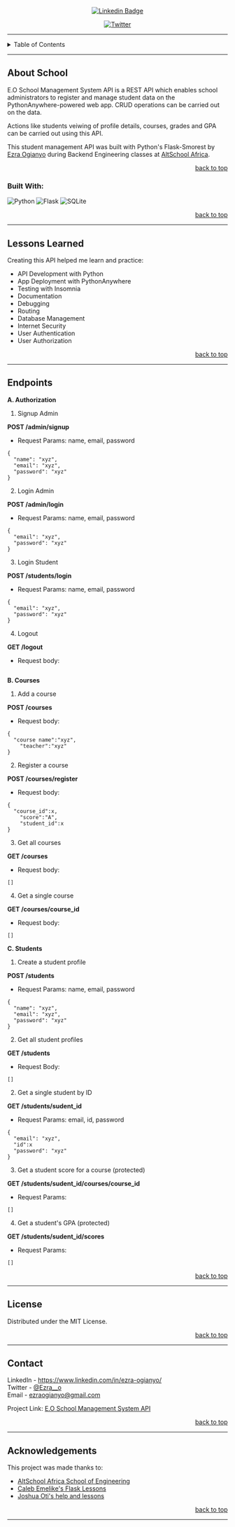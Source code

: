 <div align="center">

[![Linkedin Badge](https://img.shields.io/badge/-ezraogianyo-blue?style=for-the-badge&logo=Linkedin&logoColor=white&link=https://www.linkedin.com/in/ezra-ogianyo/)](https://www.linkedin.com/in/ezra-ogianyo/) 

  [![Twitter][twitter-shield]][twitter-url]
</div>

---

<!-- Table of Contents -->
<details>
  <summary>Table of Contents</summary>
  <ol>
    <li>
      <a href="#about-ze-school">About E.O School Management System API</a>
      <ul>
        <li><a href="#built-with">Built With</a></li>
      </ul>
    </li>
    <li><a href="#lessons-learned">Lessons Learned</a></li>
    <li><a href="#usage">Endpoints</a></li>    
    <li><a href="#license">License</a></li>
    <li><a href="#contact">Contact</a></li>
    <li><a href="#acknowledgements">Acknowledgements</a></li>
  </ol>
  <p align="right"><a href="#readme-top">back to top</a></p>
</details>

---

<!-- About the Project -->
## About  School

E.O School Management System API is a REST API which enables school administrators to register and manage student data on the PythonAnywhere-powered web app. CRUD operations can be carried out on the data.

Actions like students veiwing of profile details, courses, grades and GPA can be carried out using this API.

This student management API was built with Python's Flask-Smorest by <a href="https://www.github.com/Ezra-Git">Ezra Ogianyo</a> during Backend Engineering classes at <a href="https://altschoolafrica.com/schools/engineering">AltSchool Africa</a>.

<p align="right"><a href="#readme-top">back to top</a></p>

### Built With:

![Python][python]
![Flask][flask]
![SQLite][sqlite]

<p align="right"><a href="#readme-top">back to top</a></p>

---
<!-- Lessons from the Project -->
## Lessons Learned

Creating this API helped me learn and practice:
* API Development with Python
* App Deployment with PythonAnywhere
* Testing with Insomnia
* Documentation
* Debugging
* Routing
* Database Management
* Internet Security
* User Authentication
* User Authorization

<p align="right"><a href="#readme-top">back to top</a></p>

---

## **Endpoints**

**A. Authorization**

1. Signup Admin

**POST /admin/signup**

- Request Params: name, email, password
```
{
  "name": "xyz",
  "email": "xyz",
  "password": "xyz"
}
```
2. Login Admin

**POST /admin/login**

- Request Params: name, email, password
```
{
  "email": "xyz",
  "password": "xyz"
}
```
3. Login Student

**POST /students/login**

- Request Params: name, email, password
```
{
  "email": "xyz",
  "password": "xyz"
}
```

4. Logout

**GET /logout**

- Request body:
```
```

**B. Courses**

1. Add a course

**POST /courses**
- Request body:
```
{
  "course name":"xyz",
	"teacher":"xyz"
}
```
2. Register a course

**POST /courses/register**

- Request body:
```
{
  "course_id":x,
	"score":"A",
	"student_id":x
}
```
3. Get all courses

**GET /courses**

- Request body:
```
[]
```
4. Get a single course

**GET /courses/course_id**

- Request body:
```
[]
```

**C. Students**

1. Create a student profile

**POST /students**

- Request Params: name, email, password
```
{
  "name": "xyz",
  "email": "xyz",
  "password": "xyz"
}
```
2. Get all student profiles

**GET /students**

- Request Body:
```
[]
```

2. Get a single student by ID

**GET /students/sudent_id**

- Request Params: email, id, password
```
{
  "email": "xyz",
  "id":x
  "password": "xyz"
}
```

3. Get a student score for a course (protected)

**GET /students/sudent_id/courses/course_id**

- Request Params: 
```
[]
```

4. Get a student's GPA (protected)

**GET /students/sudent_id/scores**

- Request Params: 
```
[]
```

<p align="right"><a href="#readme-top">back to top</a></p>

---

<!-- License -->
## License

Distributed under the MIT License.

<p align="right"><a href="#readme-top">back to top</a></p>

---

<!-- Contact -->
## Contact

LinkedIn - https://www.linkedin.com/in/ezra-ogianyo/ <br/>
Twitter - [@Ezra__o](https://twitter.com/Ezra__O) <br/>
Email - ezraogianyo@gmail.com

Project Link: [E.O School Management System API]()

<p align="right"><a href="#readme-top">back to top</a></p>

---

<!-- Acknowledgements -->
## Acknowledgements

This project was made thanks to:

* [AltSchool Africa School of Engineering](https://altschoolafrica.com/schools/engineering)
* [Caleb Emelike's Flask Lessons](https://github.com/CalebEmelike)
* [Joshua Oti's help and lessons](https://github.com/joshoti)

<p align="right"><a href="#readme-top">back to top</a></p>

---

<!-- Markdown Links & Images -->
[twitter-shield]: https://img.shields.io/badge/-@Ezra__O-1ca0f1?style=for-the-badge&logo=twitter&logoColor=white&link=https://twitter.com/Ezra__O
[twitter-url]: https://twitter.com/Ezra__O
[python]: https://img.shields.io/badge/python-3670A0?style=for-the-badge&logo=python&logoColor=ffdd54
[flask]: https://img.shields.io/badge/flask-%23000.svg?style=for-the-badge&logo=flask&logoColor=white
[sqlite]: https://img.shields.io/badge/sqlite-%2307405e.svg?style=for-the-badge&logo=sqlite&logoColor=white